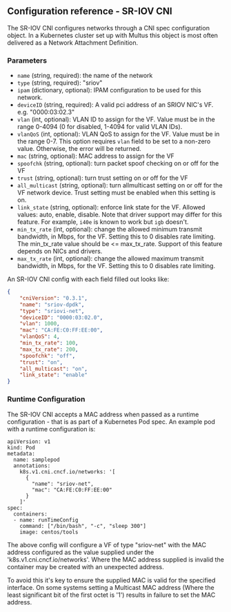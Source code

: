 ## Configuration reference - SR-IOV CNI

The SR-IOV CNI configures networks through a CNI spec configuration object. In a Kubernetes cluster set up with Multus this object is most often delivered as a Network Attachment Definition. 


### Parameters
* `name` (string, required): the name of the network
* `type` (string, required): "sriov"
* `ipam` (dictionary, optional): IPAM configuration to be used for this network.
* `deviceID` (string, required): A valid pci address of an SRIOV NIC's VF. e.g. "0000:03:02.3"
* `vlan` (int, optional): VLAN ID to assign for the VF. Value must be in the range 0-4094 (0 for disabled, 1-4094 for valid VLAN IDs).
* `vlanQoS` (int, optional): VLAN QoS to assign for the VF. Value must be in the range 0-7. This option requires `vlan` field to be set to a non-zero value. Otherwise, the error will be returned.
* `mac` (string, optional): MAC address to assign for the VF
* `spoofchk` (string, optional): turn packet spoof checking on or off for the VF
* `trust` (string, optional): turn trust setting on or off for the VF
* `all_multicast` (string, optional): turn allmulticast setting on or off for the VF network device. Trust setting must be enabled when this setting is on.
* `link_state` (string, optional): enforce link state for the VF. Allowed values: auto, enable, disable. Note that driver support may differ for this feature. For example, `i40e` is known to work but `igb` doesn't.
* `min_tx_rate` (int, optional): change the allowed minimum transmit bandwidth, in Mbps, for the VF. Setting this to 0 disables rate limiting. The min_tx_rate value should be <= max_tx_rate. Support of this feature depends on NICs and drivers.
* `max_tx_rate` (int, optional): change the allowed maximum transmit bandwidth, in Mbps, for the VF.
Setting this to 0 disables rate limiting.


An SR-IOV CNI config with each field filled out looks like: 

```json
{
    "cniVersion": "0.3.1",
    "name": "sriov-dpdk",
    "type": "sriovi-net",
    "deviceID": "0000:03:02.0",
    "vlan": 1000,
    "mac": "CA:FE:C0:FF:EE:00",
    "vlanQoS": 4,
    "min_tx_rate": 100,
    "max_tx_rate": 200,
    "spoofchk": "off",
    "trust": "on",
    "all_multicast": "on",
    "link_state": "enable"
}
```

### Runtime Configuration

The SR-IOV CNI accepts a MAC address when passed as a runtime configuration - that is as part of a Kubernetes Pod spec. An example pod with a runtime configuration is:

```
apiVersion: v1
kind: Pod
metadata:
  name: samplepod
  annotations:
    k8s.v1.cni.cncf.io/networks: '[
      {
        "name": "sriov-net",
        "mac": "CA:FE:C0:FF:EE:00"
      }
    ]'
spec:
  containers:
  - name: runTimeConfig
    command: ["/bin/bash", "-c", "sleep 300"]
    image: centos/tools 

```

The above config will configure a VF of type "sriov-net" with the MAC address configured as the value supplied under the 'k8s.v1.cni.cncf.io/networks'. Where the MAC address supplied is invalid the container may be created with an unexpected address.

To avoid this it's key to ensure the supplied MAC is valid for the specified interface. On some systems setting a Multicast MAC address (Where the least significant bit of the first octet is '1') results in failure to set the MAC address.

